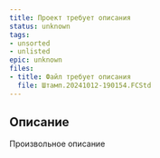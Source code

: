 ```yaml
---
title: Проект требует описания
status: unknown
tags:
- unsorted
- unlisted
epic: unknown
files:
- title: Файл требует описания
  file: Штамп.20241012-190154.FCStd
---
```



## Описание

Произвольное описание